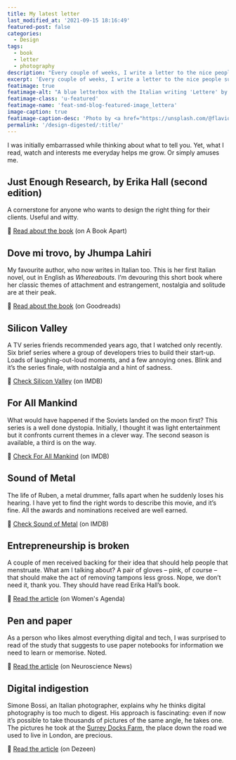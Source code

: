 ```yaml
---
title: My latest letter
last_modified_at: '2021-09-15 18:16:49'
featured-post: false
categories:
  - Design
tags:
  - book
  - letter
  - photography
description: "Every couple of weeks, I write a letter to the nice people subscribed to Design, Digested. This is the one where I didn't know what to write."
excerpt: 'Every couple of weeks, I write a letter to the nice people subscribed to <a href="/newsletter/" title="View the newsletter archive"><em>Design, Digested</em></a>. Today, I want to share the latest with you. As there weren’t any new blog posts or projects to announce, I didn’t know what to write. Yet, I ended up writing a lot.'
featimage: true
featimage-alt: "A blue letterbox with the Italian writing 'Lettere' by Silvia Maggi"
featimage-class: 'u-featured'
featimage-name: 'feat-smd-blog-featured-image_lettera'
image-caption: true
featimage-caption-desc: 'Photo by <a href="https://unsplash.com/@flavioamiel">Flavio Amiel</a>, composition by Silvia Maggi'
permalink: '/design-digested/:title/'
---
```

I was initially embarrassed while thinking about what to tell you. Yet, what I read, watch and interests me everyday helps me grow. Or simply amuses me.

## Just Enough Research, by Erika Hall (second edition)

A cornerstone for anyone who wants to design the right thing for their clients. Useful and witty.

<p class="detached">🔗 <a href="https://abookapart.com/products/just-enough-research">Read about the book</a> (on A Book Apart)</p>

## Dove mi trovo, by Jhumpa Lahiri

My favourite author, who now writes in Italian too. This is her first Italian novel, out in English as _Whereabouts_. I’m devouring this short book where her classic themes of attachment and estrangement, nostalgia and solitude are at their peak.

<p class="detached">🔗 <a href="https://www.goodreads.com/book/show/41584982-dove-mi-trovo">Read about the book</a> (on Goodreads)</p>

## Silicon Valley

A TV series friends recommended years ago, that I watched only recently. Six brief series where a group of developers tries to build their start-up. Loads of laughing-out-loud moments, and a few annoying ones. Blink and it’s the series finale, with nostalgia and a hint of sadness.

<p class="detached">🔗 <a href="https://www.imdb.com/title/tt2575988/">Check Silicon Valley</a> (on IMDB)</p>

## For All Mankind

What would have happened if the Soviets landed on the moon first? This series is a well done dystopia. Initially, I thought it was light entertainment but it confronts current themes in a clever way. The second season is available, a third is on the way.

<p class="detached">🔗 <a href="https://www.imdb.com/title/tt7772588/">Check For All Mankind</a> (on IMDB)</p>

## Sound of Metal

The life of Ruben, a metal drummer, falls apart when he suddenly loses his hearing. I have yet to find the right words to describe this movie, and it’s fine. All the awards and nominations received are well earned.

<p class="detached">🔗 <a href="https://www.imdb.com/title/tt5363618/">Check Sound of Metal</a> (on IMDB)</p>

## Entrepreneurship is broken

A couple of men received backing for their idea that should help people that menstruate. What am I talking about? A pair of gloves – pink, of course – that should make the act of removing tampons less gross. Nope, we don’t need it, thank you. They should have read Erika Hall’s book.

<p class="detached">🔗 <a href="https://womensagenda.com.au/latest/the-tampon-removal-glove-created-by-men-that-got-investor-backing-is-an-example-of-a-broken-system/">Read the article</a> (on Women's Agenda)</p>

## Pen and paper

As a person who likes almost everything digital and tech, I was surprised to read of the study that suggests to use paper notebooks for information we need to learn or memorise. Noted.

<p class="detached">🔗 <a href="https://neurosciencenews.com/hand-writing-brain-activity-18069/">Read the article</a> (on Neuroscience News)</p>

## Digital indigestion

Simone Bossi, an Italian photographer, explains why he thinks digital photography is too much to digest. His approach is fascinating: even if now it’s possible to take thousands of pictures of the same angle, he takes one. The pictures he took at the [Surrey Docks Farm](https://www.dezeen.com/2020/03/15/pup-architects-surrey-docks-farm-extension-architecture-london/), the place down the road we used to live in London, are precious.

<p class="detached">🔗 <a href="https://www.dezeen.com/2021/03/12/simone-bossi-architecture-photography-interview/">Read the article</a> (on Dezeen)</p>
